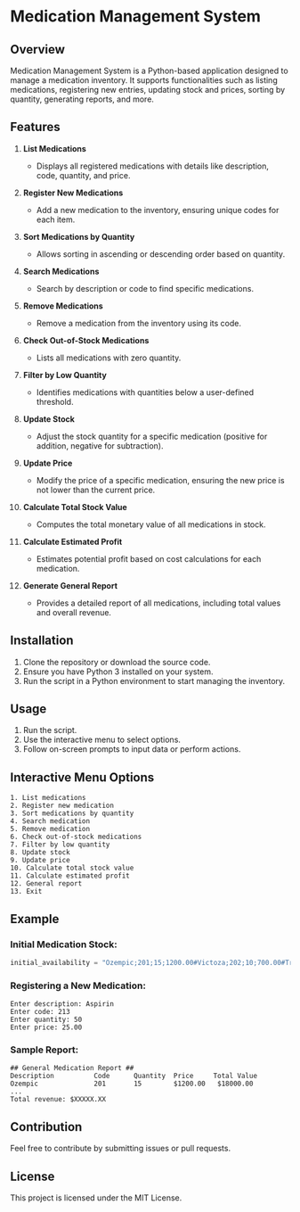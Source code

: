 # Medication Management System

## Overview
Medication Management System is a Python-based application designed to manage a medication inventory. It supports functionalities such as listing medications, registering new entries, updating stock and prices, sorting by quantity, generating reports, and more.

## Features

1. **List Medications**
   - Displays all registered medications with details like description, code, quantity, and price.

2. **Register New Medications**
   - Add a new medication to the inventory, ensuring unique codes for each item.

3. **Sort Medications by Quantity**
   - Allows sorting in ascending or descending order based on quantity.

4. **Search Medications**
   - Search by description or code to find specific medications.

5. **Remove Medications**
   - Remove a medication from the inventory using its code.

6. **Check Out-of-Stock Medications**
   - Lists all medications with zero quantity.

7. **Filter by Low Quantity**
   - Identifies medications with quantities below a user-defined threshold.

8. **Update Stock**
   - Adjust the stock quantity for a specific medication (positive for addition, negative for subtraction).

9. **Update Price**
   - Modify the price of a specific medication, ensuring the new price is not lower than the current price.

10. **Calculate Total Stock Value**
    - Computes the total monetary value of all medications in stock.

11. **Calculate Estimated Profit**
    - Estimates potential profit based on cost calculations for each medication.

12. **Generate General Report**
    - Provides a detailed report of all medications, including total values and overall revenue.

## Installation
1. Clone the repository or download the source code.
2. Ensure you have Python 3 installed on your system.
3. Run the script in a Python environment to start managing the inventory.

## Usage
1. Run the script.
2. Use the interactive menu to select options.
3. Follow on-screen prompts to input data or perform actions.

## Interactive Menu Options
```
1. List medications
2. Register new medication
3. Sort medications by quantity
4. Search medication
5. Remove medication
6. Check out-of-stock medications
7. Filter by low quantity
8. Update stock
9. Update price
10. Calculate total stock value
11. Calculate estimated profit
12. General report
13. Exit
```

## Example
### Initial Medication Stock:
```python
initial_availability = "Ozempic;201;15;1200.00#Victoza;202;10;700.00#Trulicity;203;50;800.00#Byetta;204;40;500.00#Bydureon;205;10;550.00#Rybelsus;206;8;600.00#Metformin;207;30;100.00#Jardiance;208;25;400.00#Farxiga;209;5;450.00#Invokana;210;3;400.00#Amaryl;211;12;150.00#Glifage;212;7;100.00"
```
### Registering a New Medication:
```
Enter description: Aspirin
Enter code: 213
Enter quantity: 50
Enter price: 25.00
```
### Sample Report:
```
## General Medication Report ##
Description          Code      Quantity  Price     Total Value   
Ozempic              201       15        $1200.00   $18000.00
...
Total revenue: $XXXXX.XX
```

## Contribution
Feel free to contribute by submitting issues or pull requests.

## License
This project is licensed under the MIT License.
